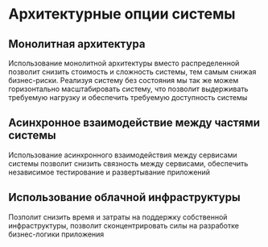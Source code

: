 # Архитектурные опции системы

## Монолитная архитектура
Использование монолитной архитектуры вместо распределенной позволит снизить стоимость и сложность системы, тем самым снижая бизнес-риски. Реализуя систему без состояния мы так же можем горизонтально масштабировать систему, что позволит выдерживать требуемую нагрузку и обеспечить требуемую доступность системы

## Асинхронное взаимодействие между частями системы
Использование асинхронного взаимодействия между сервисами системы позволит снизить связность между сервисами, обеспечить независимое тестирование и развертывание приложений

## Использование облачной инфраструктуры
Позполит снизить время и затраты на поддержку собственной инфраструктуры, позволит сконцентрировать силы на разработке бизнес-логики приложения
